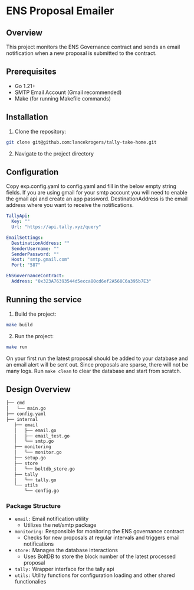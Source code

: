 # ENS Proposal Emailer

## Overview

This project monitors the ENS Governance contract and sends an email notification when a new proposal is submitted to the contract.

## Prerequisites

- Go 1.21+
- SMTP Email Account (Gmail recommended)
- Make (for running Makefile commands)

## Installation

1. Clone the repository:
```zsh
git clone git@github.com:lancekrogers/tally-take-home.git
```
2. Navigate to the project directory

## Configuration

Copy exp.config.yaml to config.yaml and fill in the below empty string fields.  If you are using gmail for your smtp account you will need to enable the gmail api and create an app password.  DestinationAddress is the email address where you want to receive the notifications.

```yaml
TallyApi:
  Key: ""
  Url: "https://api.tally.xyz/query"

EmailSettings: 
  DestinationAddress: ""
  SenderUsername: ""
  SenderPassword: ""
  Host: "smtp.gmail.com"
  Port: "587"

ENSGovernanceContract: 
  Address: "0x323A76393544d5ecca80cd6ef2A560C6a395b7E3"
```

## Running the service

1. Build the project:
```zsh
make build
```
2. Run the project:
```zsh
make run
```

On your first run the latest proposal should be added to your database and an email alert will be sent out.  Since proposals are sparse, there will not be many logs. Run `make clean` to clear the database and start from scratch.


## Design Overview

```zsh
├── cmd
│   └── main.go
├── config.yaml
├── internal
   ├── email
   │   ├── email.go
   │   ├── email_test.go
   │   └── smtp.go
   ├── monitoring
   │   └── monitor.go
   ├── setup.go
   ├── store
   │   └── boltdb_store.go
   ├── tally
   │   └── tally.go
   └── utils
       └── config.go
```

### Package Structure

- `email:` Email notification utility
    - Utilizes the net/smtp package
- `monitoring:` Responsible for monitoring the ENS governance contract
    - Checks for new proposals at regular intervals and triggers email notifications
- `store:` Manages the database interactions
    - Uses BoltDB to store the block number of the latest processed proposal
- `tally:` Wrapper interface for the tally api
- `utils:` Utility functions for configuration loading and other shared functionalies
